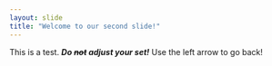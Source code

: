 ```yaml
---
layout: slide
title: "Welcome to our second slide!"
---
```

This is a test.
**_Do ~~not~~ adjust your set!_**
Use the left arrow to go back!
